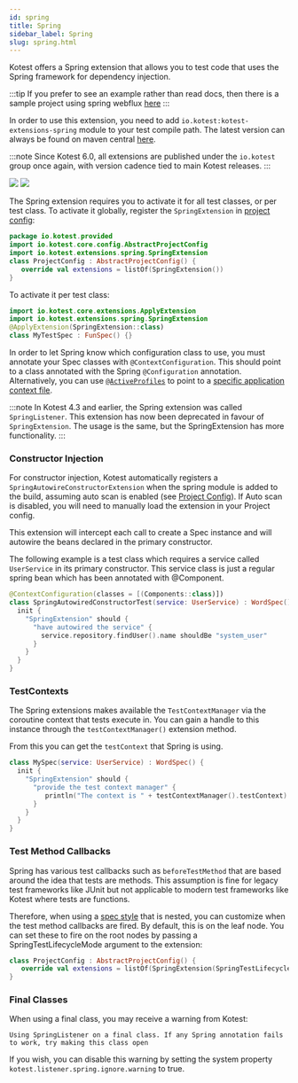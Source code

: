 ```yaml
---
id: spring
title: Spring
sidebar_label: Spring
slug: spring.html
---
```


Kotest offers a Spring extension that allows you to test code that uses the Spring framework for dependency injection.

:::tip
If you prefer to see an example rather than read docs, then there is a sample project using spring webflux [here](https://github.com/kotest/kotest-examples/tree/master/kotest-spring-webflux)
:::

In order to use this extension, you need to add `io.kotest:kotest-extensions-spring` module to your test compile path. The latest version can always be found on maven central [here](https://central.sonatype.com/artifact/io.kotest/kotest-extensions-spring).

:::note
Since Kotest 6.0, all extensions are published under the `io.kotest` group once again, with version cadence tied to
main Kotest releases.
:::


[<img src="https://img.shields.io/maven-central/v/io.kotest/kotest-extensions-spring.svg?label=latest%20release"/>](https://central.sonatype.com/artifact/io.kotest/kotest-extensions-spring)
[<img src="https://img.shields.io/maven-metadata/v?metadataUrl=https%3A%2F%2Fcentral.sonatype.com%2Frepository%2Fmaven-snapshots%2Fio%2Fkotest%2Fkotest-extensions-spring%2Fmaven-metadata.xml"/>](https://central.sonatype.com/repository/maven-snapshots/io/kotest/kotest-extensions-spring/maven-metadata.xml)


The Spring extension requires you to activate it for all test classes, or per test class. To activate it globally,
register the `SpringExtension` in [project config](../framework/project_config.md):

```kotlin
package io.kotest.provided
import io.kotest.core.config.AbstractProjectConfig
import io.kotest.extensions.spring.SpringExtension
class ProjectConfig : AbstractProjectConfig() {
   override val extensions = listOf(SpringExtension())
}
```

To activate it per test class:

```kotlin
import io.kotest.core.extensions.ApplyExtension
import io.kotest.extensions.spring.SpringExtension
@ApplyExtension(SpringExtension::class)
class MyTestSpec : FunSpec() {}
```

In order to let Spring know which configuration class to use, you must annotate your Spec classes with `@ContextConfiguration`.
This should point to a class annotated with the Spring `@Configuration` annotation. Alternatively, you can use
[`@ActiveProfiles`](https://docs.spring.io/spring-framework/reference/testing/annotations/integration-spring/annotation-activeprofiles.html) to
point to a [specific application context file](https://docs.spring.io/spring-boot/docs/current/reference/html/boot-features-profiles.html).

:::note
In Kotest 4.3 and earlier, the Spring extension was called `SpringListener`. This extension has now been deprecated in favour of `SpringExtension`. The usage is the same, but the SpringExtension has more functionality.
:::

### Constructor Injection

For constructor injection, Kotest automatically registers a `SpringAutowireConstructorExtension`
when the spring module is added to the build, assuming auto scan is enabled (see [Project Config](../framework/project-config.html)). If Auto scan is
disabled, you will need to manually load the extension in your Project config.

This extension will intercept each call to create a Spec instance
and will autowire the beans declared in the primary constructor.

The following example is a test class which requires a service called `UserService` in its primary constructor. This service
class is just a regular spring bean which has been annotated with @Component.

```kotlin
@ContextConfiguration(classes = [(Components::class)])
class SpringAutowiredConstructorTest(service: UserService) : WordSpec() {
  init {
    "SpringExtension" should {
      "have autowired the service" {
        service.repository.findUser().name shouldBe "system_user"
      }
    }
  }
}
```


### TestContexts

The Spring extensions makes available the `TestContextManager` via the coroutine context that tests execute in. You can
gain a handle to this instance through the `testContextManager()` extension method.

From this you can get the `testContext` that Spring is using.

```kotlin
class MySpec(service: UserService) : WordSpec() {
  init {
    "SpringExtension" should {
      "provide the test context manager" {
         println("The context is " + testContextManager().testContext)
      }
    }
  }
}
```


### Test Method Callbacks

Spring has various test callbacks such as `beforeTestMethod` that are based around the idea that tests are methods.
This assumption is fine for legacy test frameworks like JUnit but not applicable to modern test frameworks like Kotest where tests are functions.

Therefore, when using a [spec style](../framework/styles.md) that is nested, you can customize when the test method callbacks are fired.
By default, this is on the leaf node. You can set these to fire on the root nodes by passing a SpringTestLifecycleMode argument to the extension:

```kotlin
class ProjectConfig : AbstractProjectConfig() {
   override val extensions = listOf(SpringExtension(SpringTestLifecycleMode.Root))
}
```



### Final Classes

When using a final class, you may receive a warning from Kotest:

`Using SpringListener on a final class. If any Spring annotation fails to work, try making this class open`

If you wish, you can disable this warning by setting the system property `kotest.listener.spring.ignore.warning` to true.

